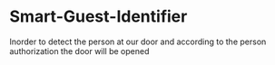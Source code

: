 # Smart-Guest-Identifier
Inorder to detect the person at our door and according to the person authorization the door will be opened 
